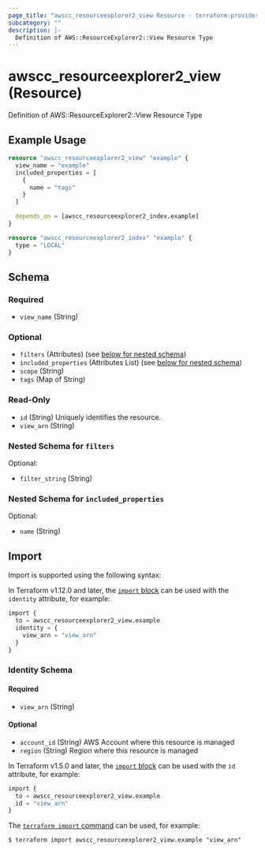 ```yaml
---
page_title: "awscc_resourceexplorer2_view Resource - terraform-provider-awscc"
subcategory: ""
description: |-
  Definition of AWS::ResourceExplorer2::View Resource Type
---
```


# awscc_resourceexplorer2_view (Resource)

Definition of AWS::ResourceExplorer2::View Resource Type

## Example Usage

```terraform
resource "awscc_resourceexplorer2_view" "example" {
  view_name = "example"
  included_properties = [
    {
      name = "tags"
    }
  ]

  depends_on = [awscc_resourceexplorer2_index.example]
}

resource "awscc_resourceexplorer2_index" "example" {
  type = "LOCAL"
}
```

<!-- schema generated by tfplugindocs -->
## Schema

### Required

- `view_name` (String)

### Optional

- `filters` (Attributes) (see [below for nested schema](#nestedatt--filters))
- `included_properties` (Attributes List) (see [below for nested schema](#nestedatt--included_properties))
- `scope` (String)
- `tags` (Map of String)

### Read-Only

- `id` (String) Uniquely identifies the resource.
- `view_arn` (String)

<a id="nestedatt--filters"></a>
### Nested Schema for `filters`

Optional:

- `filter_string` (String)


<a id="nestedatt--included_properties"></a>
### Nested Schema for `included_properties`

Optional:

- `name` (String)

## Import

Import is supported using the following syntax:

In Terraform v1.12.0 and later, the [`import` block](https://developer.hashicorp.com/terraform/language/import) can be used with the `identity` attribute, for example:

```terraform
import {
  to = awscc_resourceexplorer2_view.example
  identity = {
    view_arn = "view_arn"
  }
}
```

<!-- schema generated by tfplugindocs -->
### Identity Schema

#### Required

- `view_arn` (String)

#### Optional

- `account_id` (String) AWS Account where this resource is managed
- `region` (String) Region where this resource is managed

In Terraform v1.5.0 and later, the [`import` block](https://developer.hashicorp.com/terraform/language/import) can be used with the `id` attribute, for example:

```terraform
import {
  to = awscc_resourceexplorer2_view.example
  id = "view_arn"
}
```

The [`terraform import` command](https://developer.hashicorp.com/terraform/cli/commands/import) can be used, for example:

```shell
$ terraform import awscc_resourceexplorer2_view.example "view_arn"
```